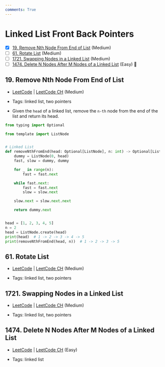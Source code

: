 ```yaml
---
comments: True
---
```


# Linked List Front Back Pointers

- [x] [19. Remove Nth Node From End of List](https://leetcode.cn/problems/remove-nth-node-from-end-of-list/) (Medium)
- [ ] [61. Rotate List](https://leetcode.cn/problems/rotate-list/) (Medium)
- [ ] [1721. Swapping Nodes in a Linked List](https://leetcode.cn/problems/swapping-nodes-in-a-linked-list/) (Medium)
- [ ] [1474. Delete N Nodes After M Nodes of a Linked List](https://leetcode.cn/problems/delete-n-nodes-after-m-nodes-of-a-linked-list/) (Easy) 👑

## 19. Remove Nth Node From End of List

-   [LeetCode](https://leetcode.com/problems/remove-nth-node-from-end-of-list/) | [LeetCode CH](https://leetcode.cn/problems/remove-nth-node-from-end-of-list/) (Medium)

-   Tags: linked list, two pointers
-   Given the `head` of a linked list, remove the `n-th` node from the end of the list and return its head.

```python title="19. Remove Nth Node From End of List - Python Solution"
from typing import Optional

from template import ListNode


# Linked List
def removeNthFromEnd(head: Optional[ListNode], n: int) -> Optional[ListNode]:
    dummy = ListNode(0, head)
    fast, slow = dummy, dummy

    for _ in range(n):
        fast = fast.next

    while fast.next:
        fast = fast.next
        slow = slow.next

    slow.next = slow.next.next

    return dummy.next


head = [1, 2, 3, 4, 5]
n = 2
head = ListNode.create(head)
print(head)  # 1 -> 2 -> 3 -> 4 -> 5
print(removeNthFromEnd(head, n))  # 1 -> 2 -> 3 -> 5

```

## 61. Rotate List

-   [LeetCode](https://leetcode.com/problems/rotate-list/) | [LeetCode CH](https://leetcode.cn/problems/rotate-list/) (Medium)

-   Tags: linked list, two pointers

## 1721. Swapping Nodes in a Linked List

-   [LeetCode](https://leetcode.com/problems/swapping-nodes-in-a-linked-list/) | [LeetCode CH](https://leetcode.cn/problems/swapping-nodes-in-a-linked-list/) (Medium)

-   Tags: linked list, two pointers

## 1474. Delete N Nodes After M Nodes of a Linked List

-   [LeetCode](https://leetcode.com/problems/delete-n-nodes-after-m-nodes-of-a-linked-list/) | [LeetCode CH](https://leetcode.cn/problems/delete-n-nodes-after-m-nodes-of-a-linked-list/) (Easy)

-   Tags: linked list
